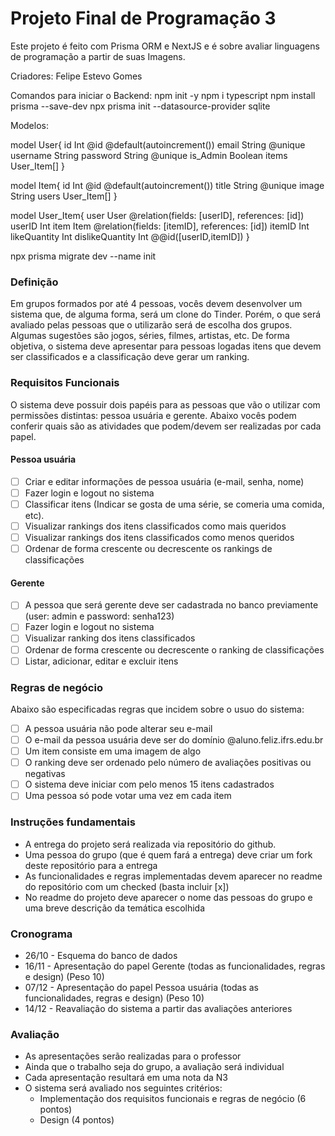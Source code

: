 # Projeto Final de Programação 3

Este projeto é feito com Prisma ORM e NextJS e é sobre avaliar linguagens de programação a partir de suas Imagens.

Criadores: Felipe Estevo Gomes

Comandos para iniciar o Backend:
npm init -y
npm i typescript
npm install prisma --save-dev
npx prisma init --datasource-provider sqlite

Modelos:

model User{
  id Int @id @default(autoincrement())
  email String @unique
  username String
  password String @unique
  is_Admin Boolean
  items User_Item[]
}

model Item{
  id Int @id @default(autoincrement())
  title String @unique
  image String
  users User_Item[]
}

model User_Item{
  user User @relation(fields: [userID], references: [id])
  userID Int
  item Item @relation(fields: [itemID], references: [id])
  itemID Int
  likeQuantity Int
  dislikeQuantity Int
  @@id([userID,itemID])
}

npx prisma migrate dev --name init

### Definição
Em grupos formados por até 4 pessoas, vocês devem desenvolver um sistema que, de alguma forma, será um clone do Tinder. Porém, o que será avaliado pelas pessoas que o utilizarão será de escolha dos grupos. Algumas sugestões são jogos, séries, filmes, artistas, etc. De forma objetiva, o sistema deve apresentar para pessoas logadas itens que devem ser classificados e a classificação deve gerar um ranking.

### Requisitos Funcionais
O sistema deve possuir dois papéis para as pessoas que vão o utilizar com permissões distintas: pessoa usuária e gerente. Abaixo vocês podem conferir quais são as atividades que podem/devem ser realizadas por cada papel.

#### Pessoa usuária
- [ ] Criar e editar informações de pessoa usuária (e-mail, senha, nome)
- [ ] Fazer login e logout no sistema
- [ ] Classificar itens (Indicar se gosta de uma série, se comeria uma comida, etc).
- [ ] Visualizar rankings dos itens classificados como mais queridos
- [ ] Visualizar rankings dos itens classificados como menos queridos
- [ ] Ordenar de forma crescente ou decrescente os rankings de classificações

#### Gerente
- [ ] A pessoa que será gerente deve ser cadastrada no banco previamente (user: admin e password: senha123)
- [ ] Fazer login e logout no sistema
- [ ] Visualizar ranking dos itens classificados
- [ ] Ordenar de forma crescente ou decrescente o ranking de classificações
- [ ] Listar, adicionar, editar e excluir itens

### Regras de negócio
Abaixo são especificadas regras que incidem sobre o usuo do sistema:
- [ ] A pessoa usuária não pode alterar seu e-mail
- [ ] O e-mail da pessoa usuária deve ser do domínio @aluno.feliz.ifrs.edu.br
- [ ] Um item consiste em uma imagem de algo
- [ ] O ranking deve ser ordenado pelo número de avaliações positivas ou negativas
- [ ] O sistema deve iniciar com pelo menos 15 itens cadastrados
- [ ] Uma pessoa só pode votar uma vez em cada item

### Instruções fundamentais
- A entrega do projeto será realizada via repositório do github.
- Uma pessoa do grupo (que é quem fará a entrega) deve criar um fork deste repositório para a entrega
- As funcionalidades e regras implementadas devem aparecer no readme do repositório com um checked (basta incluir [x])
- No readme do projeto deve aparecer o nome das pessoas do grupo e uma breve descrição da temática escolhida

### Cronograma
- 26/10 - Esquema do banco de dados
- 16/11 - Apresentação do papel Gerente (todas as funcionalidades, regras e design) (Peso 10)
- 07/12 - Apresentação do papel Pessoa usuária (todas as funcionalidades, regras e design) (Peso 10)
- 14/12 - Reavaliação do sistema a partir das avaliações anteriores

### Avaliação
- As apresentações serão realizadas para o professor
- Ainda que o trabalho seja do grupo, a avaliação será individual
- Cada apresentação resultará em uma nota da N3
- O sistema será avaliado nos seguintes critérios:
  - Implementação dos requisitos funcionais e regras de negócio (6 pontos)
  - Design (4 pontos)
